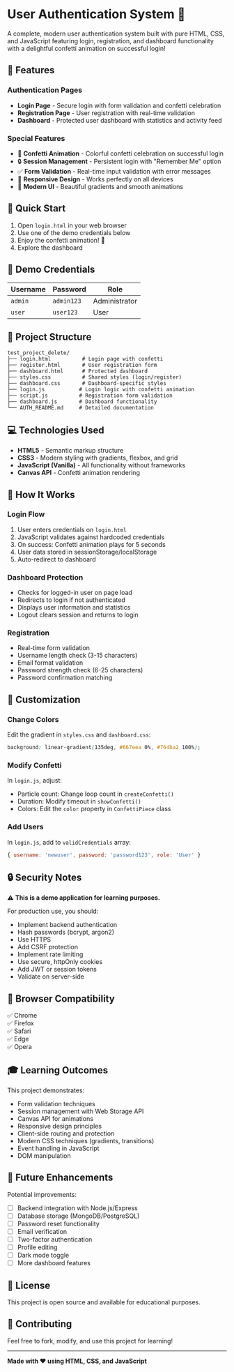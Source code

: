 # User Authentication System 🔐

A complete, modern user authentication system built with pure HTML, CSS, and JavaScript featuring login, registration, and dashboard functionality with a delightful confetti animation on successful login!

## 🌟 Features

### Authentication Pages
- **Login Page** - Secure login with form validation and confetti celebration
- **Registration Page** - User registration with real-time validation
- **Dashboard** - Protected user dashboard with statistics and activity feed

### Special Features
- 🎉 **Confetti Animation** - Colorful confetti celebration on successful login
- 🔒 **Session Management** - Persistent login with "Remember Me" option
- ✅ **Form Validation** - Real-time input validation with error messages
- 📱 **Responsive Design** - Works perfectly on all devices
- 🎨 **Modern UI** - Beautiful gradients and smooth animations

## 🚀 Quick Start

1. Open `login.html` in your web browser
2. Use one of the demo credentials below
3. Enjoy the confetti animation! 🎊
4. Explore the dashboard

## 🔑 Demo Credentials

| Username | Password | Role |
|----------|----------|------|
| `admin` | `admin123` | Administrator |
| `user` | `user123` | User |

## 📁 Project Structure

```
test_project_delete/
├── login.html          # Login page with confetti
├── register.html       # User registration form
├── dashboard.html      # Protected dashboard
├── styles.css          # Shared styles (login/register)
├── dashboard.css       # Dashboard-specific styles
├── login.js           # Login logic with confetti animation
├── script.js          # Registration form validation
├── dashboard.js       # Dashboard functionality
└── AUTH_README.md     # Detailed documentation
```

## 💻 Technologies Used

- **HTML5** - Semantic markup structure
- **CSS3** - Modern styling with gradients, flexbox, and grid
- **JavaScript (Vanilla)** - All functionality without frameworks
- **Canvas API** - Confetti animation rendering

## 🎯 How It Works

### Login Flow
1. User enters credentials on `login.html`
2. JavaScript validates against hardcoded credentials
3. On success: Confetti animation plays for 5 seconds
4. User data stored in sessionStorage/localStorage
5. Auto-redirect to dashboard

### Dashboard Protection
- Checks for logged-in user on page load
- Redirects to login if not authenticated
- Displays user information and statistics
- Logout clears session and returns to login

### Registration
- Real-time form validation
- Username length check (3-15 characters)
- Email format validation
- Password strength check (6-25 characters)
- Password confirmation matching

## 🎨 Customization

### Change Colors
Edit the gradient in `styles.css` and `dashboard.css`:
```css
background: linear-gradient(135deg, #667eea 0%, #764ba2 100%);
```

### Modify Confetti
In `login.js`, adjust:
- Particle count: Change loop count in `createConfetti()`
- Duration: Modify timeout in `showConfetti()`
- Colors: Edit the `color` property in `ConfettiPiece` class

### Add Users
In `login.js`, add to `validCredentials` array:
```javascript
{ username: 'newuser', password: 'password123', role: 'User' }
```

## 🔒 Security Notes

⚠️ **This is a demo application for learning purposes.**

For production use, you should:
- Implement backend authentication
- Hash passwords (bcrypt, argon2)
- Use HTTPS
- Add CSRF protection
- Implement rate limiting
- Use secure, httpOnly cookies
- Add JWT or session tokens
- Validate on server-side

## 📱 Browser Compatibility

✅ Chrome  
✅ Firefox  
✅ Safari  
✅ Edge  
✅ Opera

## 🎓 Learning Outcomes

This project demonstrates:
- Form validation techniques
- Session management with Web Storage API
- Canvas API for animations
- Responsive design principles
- Client-side routing and protection
- Modern CSS techniques (gradients, transitions)
- Event handling in JavaScript
- DOM manipulation

## 📝 Future Enhancements

Potential improvements:
- [ ] Backend integration with Node.js/Express
- [ ] Database storage (MongoDB/PostgreSQL)
- [ ] Password reset functionality
- [ ] Email verification
- [ ] Two-factor authentication
- [ ] Profile editing
- [ ] Dark mode toggle
- [ ] More dashboard features

## 📄 License

This project is open source and available for educational purposes.

## 🤝 Contributing

Feel free to fork, modify, and use this project for learning!

---

**Made with ❤️ using HTML, CSS, and JavaScript**